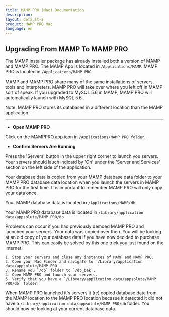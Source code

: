 ```yaml
---
title: MAMP PRO (Mac) Documentation
description: 
layout: default-2
product: MAMP PRO Mac
language: en
---
```


## Upgrading From MAMP To MAMP PRO

The MAMP installer package has already installed both a version of MAMP and MAMP PRO. The MAMP App is located in `/Applications/MAMP`. MAMP PRO is located in `/Applications/MAMP PRO`.

MAMP and MAMP PRO share many of the same installations of servers, tools and interpreters. MAMP PRO will take over where you left off in MAMP sort of speak. If you upgraded to MySQL 5.6 in MAMP, MAMP PRO will automatically launch with MySQL 5.6 .

<div class="alert" role="alert">
Note: MAMP PRO stores its databases in a different location than the MAMP application.
</div>

---

*  **Open MAMP PRO**  

Click on the MAMPPRO.app icon in `/Applications/MAMP PRO folder`.

*  **Confirm Servers Are Running**

Press the 'Servers' button in the upper right corner to launch you servers. Your servers should lauch indicatd by 'On' under the 'Server and Services' section on the left side of the application.

Your database data is copied from your MAMP database data folder to your MAMP PRO database data location when you launch the servers in MAMP PRO for the first time. It is important to remember MAMP PRO will only copy your data once.

Your MAMP database data is located in `/Applications/MAMP/db`

Your MAMP PRO database data is located in `/Library/application data/appsolute/MAMP PRO/db`

Problems can occur if you had previously demoed MAMP PRO and launched your servers. Your data was copied over then. You will be looking at an old copy of your database data if you have now decided to purchase MAMP PRO. This can easily be solved by this one trick you just found on the internet.

    1. Stop your servers and close any instances of MAMP and MAMP PRO.
    2. Open your Mac Finder and navigate to `/Library/application data/appsolute/MAMP PRO`.
    3. Rename you `/db` folder to `/db_bak`.
    4. Open MAMP PRO and launch your servers.
    5. Verify that you have a `/Library/application data/appsolute/MAMP PRO/db` folder.
    
When MAMP PRO launched it's servers it (re) copied database data from the MAMP location to the MAMP PRO location becasue it detected it did not have a `/Library/application data/appsolute/MAMP PRO/db` folder. You should now be looking at your current database data.
    
